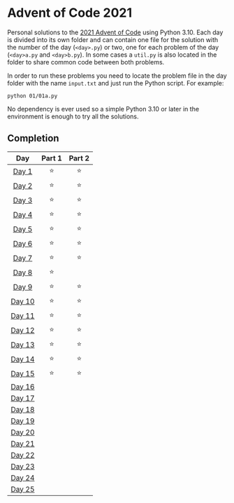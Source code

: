 # Advent of Code 2021

Personal solutions to the [2021 Advent of Code](https://adventofcode.com/2021) using Python 3.10.
Each day is divided into its own folder and can contain one file
for the solution with the number of the day (`<day>.py`) or two,
one for each problem of the day (`<day>a.py` and `<day>b.py`).
In some cases a `util.py` is also located in the folder to share
common code between both problems.

In order to run these problems you need to locate the problem file
in the day folder with the name `input.txt` and just run the Python
script. For example:

```shell
python 01/01a.py
```

No dependency is ever used so a simple Python 3.10 or later in the
environment is enough to try all the solutions.

## Completion

| Day | Part 1 | Part 2 |
| :---: | :---: | :---: |
| [Day 1](https://adventofcode.com/2021/day/1) | ⭐ | ⭐ |
| [Day 2](https://adventofcode.com/2021/day/2) | ⭐ | ⭐ |
| [Day 3](https://adventofcode.com/2021/day/3) | ⭐ | ⭐ |
| [Day 4](https://adventofcode.com/2021/day/4) | ⭐ | ⭐ |
| [Day 5](https://adventofcode.com/2021/day/5) | ⭐ | ⭐ |
| [Day 6](https://adventofcode.com/2021/day/6) | ⭐ | ⭐ |
| [Day 7](https://adventofcode.com/2021/day/7) | ⭐ | ⭐ |
| [Day 8](https://adventofcode.com/2021/day/8) | ⭐ |   |
| [Day 9](https://adventofcode.com/2021/day/9) | ⭐ | ⭐ |
| [Day 10](https://adventofcode.com/2021/day/10) | ⭐ | ⭐ |
| [Day 11](https://adventofcode.com/2021/day/11) | ⭐ | ⭐ |
| [Day 12](https://adventofcode.com/2021/day/12) | ⭐ | ⭐ |
| [Day 13](https://adventofcode.com/2021/day/13) | ⭐ | ⭐ |
| [Day 14](https://adventofcode.com/2021/day/14) | ⭐ | ⭐ |
| [Day 15](https://adventofcode.com/2021/day/15) | ⭐ | ⭐ |
| [Day 16](https://adventofcode.com/2021/day/16) |   |   |
| [Day 17](https://adventofcode.com/2021/day/17) |   |   |
| [Day 18](https://adventofcode.com/2021/day/18) |   |   |
| [Day 19](https://adventofcode.com/2021/day/19) |   |   |
| [Day 20](https://adventofcode.com/2021/day/20) |   |   |
| [Day 21](https://adventofcode.com/2021/day/21) |   |   |
| [Day 22](https://adventofcode.com/2021/day/22) |   |   |
| [Day 23](https://adventofcode.com/2021/day/23) |   |   |
| [Day 24](https://adventofcode.com/2021/day/24) |   |   |
| [Day 25](https://adventofcode.com/2021/day/25) |   |   |
